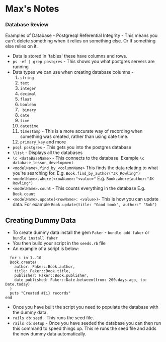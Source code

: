 # Max's Notes
### Database Review

Examples of Database - Postgresql
Referential Integrity - This means you can't delete something when it relies on something else. Or If something else relies on it. 
- Data is stored in 'tables' these have columns and rows. 
- `ps -ef | grep postgres` - This shows you what postgres servers are running
- Data types we can use when creating database columns - 
  1. `string`
  2. `text`
  3. `integer`
  4. `decimal`
  5. `float`
  6. `boolean`
  7. ` binary`
  8. `date`
  9. `time`
  10. `datetime`
  11. `timestamp` - This is a more accurate way of recording when something was created, rather than using date time.
  12. `primary_key` and more
- `psql postgres` - This gets you into the postgres database
- `\list` - Displays all the databases 
- `\c <dataBaseName>` - This connects to the database. Example `\c database_lesson_development`
- `<modelName>.find_by_<columnName>` This finds the data relating to what you're searching for. E.g. `Book.find_by_author("JK Rowling")`
- `<modelName>.where(<rowName>:"<value>"` E.g. `Book.where(author:"JK Rowling")`
- `<modelName>.count` - This counts everything in the database E.g. `Book.count`
- `<modelName>.update(<rowName>: <value>)`- This is how you can update data. For example `Book.update(title: "Good book", author:" "Bob")`

## Creating Dummy Data 
- To create dummy data install the gem `Faker` - `bundle add faker` or `bundle install faker`
- You then build your script in the `seeds.rb` file
- An example of a script is below: 

```
  for i in 1..10
  Book.create(
    author: Faker::Book.author,
    title: Faker::Book.title,
    publisher: Faker::Book.publisher,
    date_published: Faker::Date.between(from: 200.days.ago, to: Date.today)
  )
  puts "Created #{i} records"
end
```
- Once you have built the script you need to populate the database with the dummy data.
- `rails db:seed` - This runs the seed file.
- `rails db:setup` - Once you have seeded the database you can then run this command to speed things up. This re runs the seed file and adds the new dummy data automatically. 